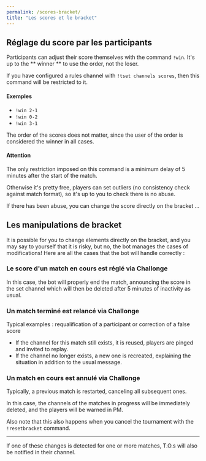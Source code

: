 ```yaml
---
permalink: /scores-bracket/
title: "Les scores et le bracket"
---
```


## Réglage du score par les participants

Participants can adjust their score themselves with the command `!win`. It's up to the ** winner ** to use the order, not the loser.

If you have configured a rules channel with `!tset channels scores`, then this command will be restricted to it.

<div markdown="1" class="notice--primary">

<h4 class="no_toc">Exemples</h4>

- `!win 2-1`
- `!win 0-2`
- `!win 3-1`

</div>

The order of the scores does not matter, since the user of the order is considered the winner in all cases.

<div markdown="1" class="notice--warning">

<h4 class="no_toc">Attention</h4>

The only restriction imposed on this command is a minimum delay of 5 minutes after the start of the match.

Otherwise it's pretty free, players can set outliers (no consistency check against match format), so it's up to you to check there is no abuse.

</div>

If there has been abuse, you can change the score directly on the bracket ...

## Les manipulations de bracket

It is possible for you to change elements directly on the bracket, and you may say to yourself that it is risky, but no, the bot manages the cases of modifications! Here are all the cases that the bot will handle correctly :

### Le score d'un match en cours est réglé via Challonge

In this case, the bot will properly end the match, announcing the score in the set channel which will then be deleted after 5 minutes of inactivity as usual.

### Un match terminé est relancé via Challonge

Typical examples : requalification of a participant or correction of a false score

- If the channel for this match still exists, it is reused, players are pinged and invited to replay.
- If the channel no longer exists, a new one is recreated, explaining the situation in addition to the usual message.

### Un match en cours est annulé via Challonge

Typically, a previous match is restarted, canceling all subsequent ones.

In this case, the channels of the matches in progress will be immediately deleted, and the players will be warned in PM.

Also note that this also happens when you cancel the tournament with the `!resetbracket` command.

----

If one of these changes is detected for one or more matches, T.O.s will also be notified in their channel.